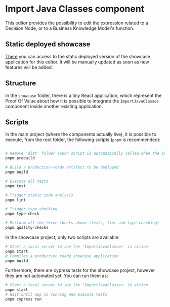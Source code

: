 # Import Java Classes component

This editor provides the possibility to edit the expression related to a Decision Node, or to a Business Knowledge Model's function.

## Static deployed showcase

[There](https://yesamer.github.io/import-java-classes/) you can access to the static deployed version of the showcase application for this editor. It will be manually updated as soon as new features will be added.

## Structure

In the `showcase` folder, there is a tiny React application, which represent the Proof Of Value about how it is possible to integrate the `ImportJavaClasses` component inside another existing application.

## Scripts

In the main project (where the components actually live), it is possible to execute, from the root folder, the following scripts (`pnpm` is recommended):

```sh

# Remove 'dist' folder (such script is automatically called when the build is executed)
pnpm prebuild

# Build a production-ready artifact to be deployed
pnpm build

# Execute all tests
pnpm test

# Trigger static code analysis
pnpm lint

# Trigger type checking
pnpm type-check

# Perform all the three checks above (tests, lint and type checking)
pnpm quality-checks
```

In the showcase project, only two scripts are available:

```sh
# Start a local server to see the 'ImportJavaClasses' in action
pnpm start
# Compiles a production ready showcase application
pnpm build
```

Furthermore, there are cypress tests for the showcase project, however they are not automated yet. You can run them as:

```sh
# Start a local server to see the 'ImportJavaClasses' in action
pnpm start
# Wait until app is running and execute tests
pnpm cypress run
```
